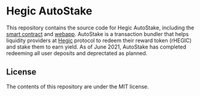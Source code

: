 # Hegic AutoStake

This repository contains the source code for Hegic AutoStake, including the [smart contract](https://github.com/0xlarry/hegic-autostake/tree/main/contract) and [webapp](https://github.com/0xlarry/hegic-autostake/tree/main/webapp). AutoStake is a transaction bundler that helps liquidity providers at [Hegic](https://www.hegic.co/) protocol to redeem their reward token (rHEGIC) and stake them to earn yield. As of June 2021, AutoStake has completed redeeming all user deposits and deprectated as planned.

## License

The contents of this repository are under the MIT license.
